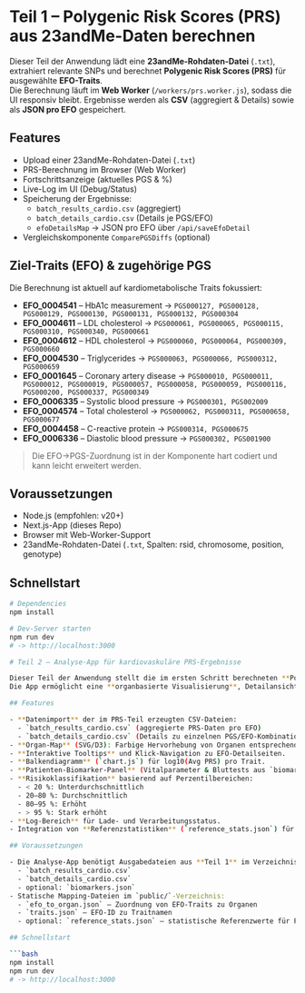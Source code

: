 # Teil 1 – Polygenic Risk Scores (PRS) aus 23andMe-Daten berechnen

Dieser Teil der Anwendung lädt eine **23andMe-Rohdaten-Datei** (`.txt`), extrahiert relevante SNPs und berechnet **Polygenic Risk Scores (PRS)** für ausgewählte **EFO-Traits**.  
Die Berechnung läuft im **Web Worker** (`/workers/prs.worker.js`), sodass die UI responsiv bleibt. Ergebnisse werden als **CSV** (aggregiert & Details) sowie als **JSON pro EFO** gespeichert.

## Features

- Upload einer 23andMe-Rohdaten-Datei (`.txt`)
- PRS-Berechnung im Browser (Web Worker)
- Fortschrittsanzeige (aktuelles PGS & %)
- Live-Log im UI (Debug/Status)
- Speicherung der Ergebnisse:
  - `batch_results_cardio.csv` (aggregiert)
  - `batch_details_cardio.csv` (Details je PGS/EFO)
  - `efoDetailsMap` → JSON pro EFO über `/api/saveEfoDetail`
- Vergleichskomponente `ComparePGSDiffs` (optional)

## Ziel-Traits (EFO) & zugehörige PGS

Die Berechnung ist aktuell auf kardiometabolische Traits fokussiert:

- **EFO_0004541** – HbA1c measurement → `PGS000127, PGS000128, PGS000129, PGS000130, PGS000131, PGS000132, PGS000304`
- **EFO_0004611** – LDL cholesterol → `PGS000061, PGS000065, PGS000115, PGS000310, PGS000340, PGS000661`
- **EFO_0004612** – HDL cholesterol → `PGS000060, PGS000064, PGS000309, PGS000660`
- **EFO_0004530** – Triglycerides → `PGS000063, PGS000066, PGS000312, PGS000659`
- **EFO_0001645** – Coronary artery disease → `PGS000010, PGS000011, PGS000012, PGS000019, PGS000057, PGS000058, PGS000059, PGS000116, PGS000200, PGS000337, PGS000349`
- **EFO_0006335** – Systolic blood pressure → `PGS000301, PGS002009`
- **EFO_0004574** – Total cholesterol → `PGS000062, PGS000311, PGS000658, PGS000677`
- **EFO_0004458** – C-reactive protein → `PGS000314, PGS000675`
- **EFO_0006336** – Diastolic blood pressure → `PGS000302, PGS001900`

> Die EFO→PGS-Zuordnung ist in der Komponente hart codiert und kann leicht erweitert werden.

## Voraussetzungen

- Node.js (empfohlen: v20+)
- Next.js-App (dieses Repo)
- Browser mit Web-Worker-Support
- 23andMe-Rohdaten-Datei (`.txt`, Spalten: rsid, chromosome, position, genotype)

## Schnellstart

```bash
# Dependencies
npm install

# Dev-Server starten
npm run dev
# -> http://localhost:3000

# Teil 2 – Analyse-App für kardiovaskuläre PRS-Ergebnisse

Dieser Teil der Anwendung stellt die im ersten Schritt berechneten **Polygenic Risk Scores (PRS)** visuell dar und verknüpft sie mit **EFO-Traits**, **SNP-Informationen** sowie optionalen **Patienten-Biomarkern**.  
Die App ermöglicht eine **organbasierte Visualisierung**, Detailansichten zu einzelnen EFOs und die Interpretation von Risikoperzentilen basierend auf wissenschaftlicher Literatur.

## Features

- **Datenimport** der im PRS-Teil erzeugten CSV-Dateien:
  - `batch_results_cardio.csv` (aggregierte PRS-Daten pro EFO)
  - `batch_details_cardio.csv` (Details zu einzelnen PGS/EFO-Kombinationen)
- **Organ-Map** (SVG/D3): Farbige Hervorhebung von Organen entsprechend dem durchschnittlichen PRS-Perzentil.
- **Interaktive Tooltips** und Klick-Navigation zu EFO-Detailseiten.
- **Balkendiagramm** (`chart.js`) für log10(Avg PRS) pro Trait.
- **Patienten-Biomarker-Panel** (Vitalparameter & Bluttests aus `biomarkers.json`).
- **Risikoklassifikation** basierend auf Perzentilbereichen:
  - < 20 %: Unterdurchschnittlich  
  - 20–80 %: Durchschnittlich  
  - 80–95 %: Erhöht  
  - > 95 %: Stark erhöht
- **Log-Bereich** für Lade- und Verarbeitungsstatus.
- Integration von **Referenzstatistiken** (`reference_stats.json`) für z-Score- und Perzentil-Berechnungen.

## Voraussetzungen

- Die Analyse-App benötigt Ausgabedateien aus **Teil 1** im Verzeichnis `/results/<genomeName>/`:
  - `batch_results_cardio.csv`
  - `batch_details_cardio.csv`
  - optional: `biomarkers.json`
- Statische Mapping-Dateien im `public/`-Verzeichnis:
  - `efo_to_organ.json` – Zuordnung von EFO-Traits zu Organen
  - `traits.json` – EFO-ID zu Traitnamen
  - optional: `reference_stats.json` – statistische Referenzwerte für PGS

## Schnellstart

```bash
npm install
npm run dev
# -> http://localhost:3000
